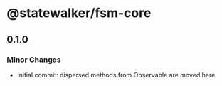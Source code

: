 # @statewalker/fsm-core

## 0.1.0

### Minor Changes

- Initial commit: dispersed methods from Observable are moved here
